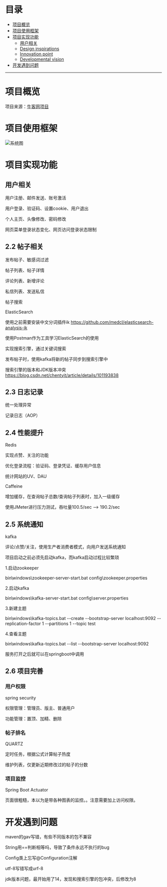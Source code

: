 # 目录
- [项目概览](#项目概览)  
- [项目使用框架](#项目使用框架)  
- [项目实现功能](#项目实现功能)  
  - [用户相关](#用户相关) 
  - [Design inspirations](#design-inspirations) 
  - [Innovation point](#innovation-point)  
  - [Developmental vision](#developmental-vision) 
- [开发遇到问题](#开发遇到问题) 
 
---

# 项目概览 

项目来源：[牛客网项目](https://www.nowcoder.com/courses/semester/senior)

# 项目使用框架
![系统图](https://s1.ax1x.com/2020/08/19/dMIkVO.png)

# 项目实现功能

## 用户相关

用户注册、邮件发送、账号激活

用户登录、验证码、设置cookie、用户退出

个人主页、头像修改、密码修改

网页菜单登录状态变化、网页访问登录状态限制

## 2.2 帖子相关

发布帖子、敏感词过滤

帖子列表、帖子详情

评论列表、新增评论

私信列表、发送私信

帖子搜索

ElasticSearch

使用之前需要安装中文分词插件ik https://github.com/medcl/elasticsearch-analysis-ik

使用Postman作为工具学习ElasticSearch的使用

实现搜索引擎，通过关键词搜索

发布帖子时，使用kafka将新的帖子同步到搜索引擎中

搜索引擎的版本和JDK版本冲突
https://blog.csdn.net/chentyit/article/details/101193838

## 2.3 日志记录

统一处理异常

记录日志（AOP）

## 2.4 性能提升
Redis

实现点赞、关注的功能

优化登录流程：验证码、登录凭证、缓存用户信息

统计网站的UV、DAU

Caffeine

增加缓存，在查询帖子总数/查询帖子列表时，加入一级缓存

使用JMeter进行压力测试，吞吐量100.5/sec --> 190.2/sec

## 2.5 系统通知

kafka

评论/点赞/关注，使用生产者消费者模式，向用户发送系统通知

项目启动之前必须先启动kafka，而kafka启动过程比较繁琐

1.启动zookeeper

bin\windows\zookeeper-server-start.bat config\zookeeper.properties

2.启动kafka

bin\windows\kafka-server-start.bat config\server.properties

3.新建主题

bin\windows\kafka-topics.bat --create --bootstrap-server localhost:9092 --replication-factor 1 --partitions 1 --topic test

4.查看主题

bin\windows\kafka-topics.bat --list --bootstrap-server localhost:9092

服务打开之后就可以在springboot中调用

## 2.6 项目完善 
### 用户权限
spring security

权限管理：管理员、版主、普通用户

功能管理：置顶、加精、删除

### 帖子排名
QUARTZ

定时任务，根据公式计算帖子热度

维护列表，仅更新近期修改过的帖子的分数

### 项目监控
Spring Boot Actuator

页面很粗糙，本以为是带各种图表的监控。。注意需要加上访问权限。

# 开发遇到问题
maven的gav写错，有些不同版本的包不兼容

String用==判断相等吗，导致了条件永远不执行的bug

Config类上忘写@Configuration注解

utf-8写错写成urf-8

jdk版本问题，最开始用了14，发现和搜索引擎的包冲突，后修改为8
